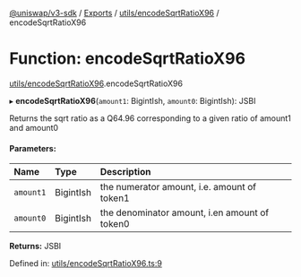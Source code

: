 [@uniswap/v3-sdk](../README.md) / [Exports](../modules.md) / [utils/encodeSqrtRatioX96](../modules/utils_encodesqrtratiox96.md) / encodeSqrtRatioX96

# Function: encodeSqrtRatioX96

[utils/encodeSqrtRatioX96](../modules/utils_encodesqrtratiox96.md).encodeSqrtRatioX96

▸ **encodeSqrtRatioX96**(`amount1`: BigintIsh, `amount0`: BigintIsh): JSBI

Returns the sqrt ratio as a Q64.96 corresponding to a given ratio of amount1 and amount0

#### Parameters:

| Name | Type | Description |
| :------ | :------ | :------ |
| `amount1` | BigintIsh | the numerator amount, i.e. amount of token1 |
| `amount0` | BigintIsh | the denominator amount, i.en amount of token0 |

**Returns:** JSBI

Defined in: [utils/encodeSqrtRatioX96.ts:9](https://github.com/Uniswap/uniswap-v3-sdk/blob/4a7e393/src/utils/encodeSqrtRatioX96.ts#L9)
